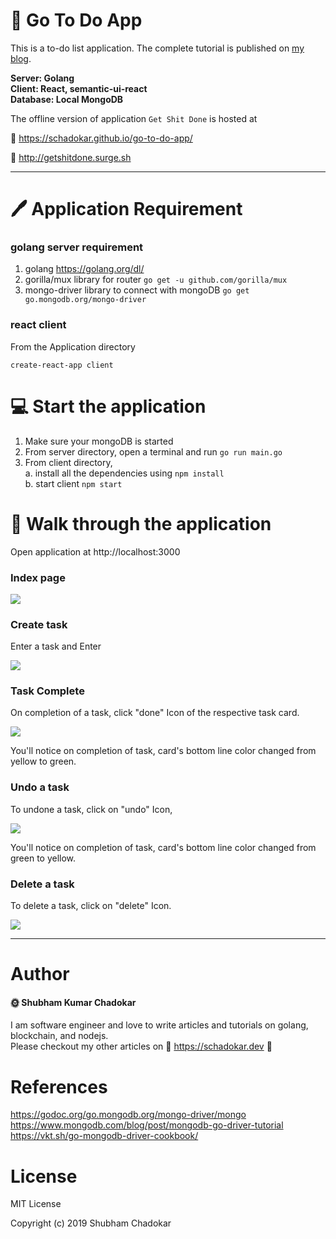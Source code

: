 # :memo: Go To Do App

This is a to-do list application. The complete tutorial is published on [my blog](https://schadokar.dev/posts/build-a-todo-app-in-golang-mongodb-and-react/).  

**Server: Golang  
Client: React, semantic-ui-react  
Database: Local MongoDB**

The offline version of application `Get Shit Done` is hosted at  

:link: https://schadokar.github.io/go-to-do-app/     

:link: http://getshitdone.surge.sh

---

# :pen: Application Requirement

### golang server requirement

1. golang https://golang.org/dl/
2. gorilla/mux library for router `go get -u github.com/gorilla/mux`
3. mongo-driver library to connect with mongoDB `go get go.mongodb.org/mongo-driver`

### react client

From the Application directory

`create-react-app client`

# :computer: Start the application

1. Make sure your mongoDB is started
2. From server directory, open a terminal and run
   `go run main.go`
3. From client directory,  
   a. install all the dependencies using `npm install`  
   b. start client `npm start`

# :panda_face: Walk through the application

Open application at http://localhost:3000

### Index page

![](https://github.com/schadokar/go-to-do-app/blob/master/images/index.PNG)

### Create task

Enter a task and Enter

![](https://github.com/schadokar/go-to-do-app/blob/master/images/createTask.PNG)

### Task Complete

On completion of a task, click "done" Icon of the respective task card.

![](https://github.com/schadokar/go-to-do-app/blob/master/images/taskComplete.PNG)

You'll notice on completion of task, card's bottom line color changed from yellow to green.

### Undo a task

To undone a task, click on "undo" Icon,

![](https://github.com/schadokar/go-to-do-app/blob/master/images/createTask.PNG)

You'll notice on completion of task, card's bottom line color changed from green to yellow.

### Delete a task

To delete a task, click on "delete" Icon.

![](https://github.com/schadokar/go-to-do-app/blob/master/images/deletetask.PNG)

---

# Author  

#### :sun_with_face: Shubham Kumar Chadokar  

I am software engineer and love to write articles and tutorials on golang, blockchain, and nodejs.  
Please checkout my other articles on :link: https://schadokar.dev :tada:

# References

https://godoc.org/go.mongodb.org/mongo-driver/mongo  
https://www.mongodb.com/blog/post/mongodb-go-driver-tutorial  
https://vkt.sh/go-mongodb-driver-cookbook/    

# License

MIT License

Copyright (c) 2019 Shubham Chadokar
